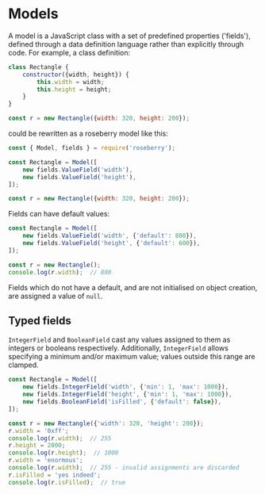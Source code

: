 # Models

A model is a JavaScript class with a set of predefined properties ('fields'), defined through a data definition language rather than explicitly through code. For example, a class definition:

```javascript
class Rectangle {
    constructor({width, height}) {
        this.width = width;
        this.height = height;
    }
}

const r = new Rectangle({width: 320, height: 200});
```

could be rewritten as a roseberry model like this:

```javascript
const { Model, fields } = require('roseberry');

const Rectangle = Model([
    new fields.ValueField('width'),
    new fields.ValueField('height'),
]);

const r = new Rectangle({width: 320, height: 200});
```

Fields can have default values:

```javascript
const Rectangle = Model([
    new fields.ValueField('width', {'default': 800}),
    new fields.ValueField('height', {'default': 600}),
]);

const r = new Rectangle();
console.log(r.width);  // 800
```

Fields which do not have a default, and are not initialised on object creation, are assigned a value of `null`.


## Typed fields

`IntegerField` and `BooleanField` cast any values assigned to them as integers or booleans respectively. Additionally, `IntegerField` allows specifying a minimum and/or maximum value; values outside this range are clamped.

```javascript
const Rectangle = Model([
    new fields.IntegerField('width', {'min': 1, 'max': 1000}),
    new fields.IntegerField('height', {'min': 1, 'max': 1000}),
    new fields.BooleanField('isFilled', {'default': false}),
]);

const r = new Rectangle({'width': 320, 'height': 200});
r.width = '0xff';
console.log(r.width);  // 255
r.height = 2000;
console.log(r.height);  // 1000
r.width = 'enormous';
console.log(r.width);  // 255 - invalid assignments are discarded
r.isFilled = 'yes indeed';
console.log(r.isFilled);  // true
```
